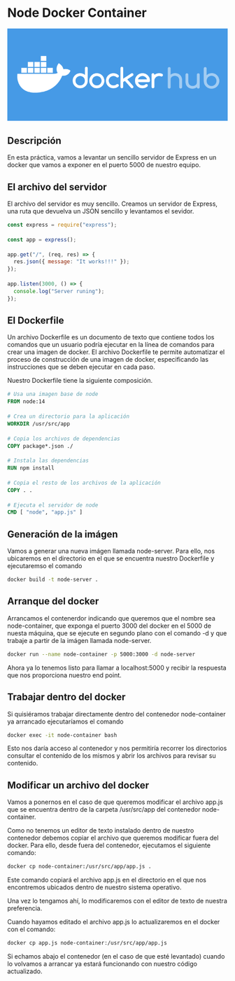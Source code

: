 # Node Docker Container

<img src="./images/docker-hub.png" alt="docker hub image" />

## Descripción

En esta práctica, vamos a levantar un sencillo servidor de Express en un docker que vamos a exponer en el puerto 5000 de nuestro equipo.

## El archivo del servidor

El archivo del servidor es muy sencillo. Creamos un servidor de Express, una ruta que devuelva un JSON sencillo y levantamos el sevidor.

```js
const express = require("express");

const app = express();

app.get("/", (req, res) => {
  res.json({ message: "It works!!!" });
});

app.listen(3000, () => {
  console.log("Server runing");
});
```

## El Dockerfile

Un archivo Dockerfile es un documento de texto que contiene todos los comandos que un usuario podría ejecutar en la línea de comandos para crear una imagen de docker. El archivo Dockerfile te permite automatizar el proceso de construcción de una imagen de docker, especificando las instrucciones que se deben ejecutar en cada paso.

Nuestro Dockerfile tiene la siguiente composición.

```Dockerfile
# Usa una imagen base de node
FROM node:14

# Crea un directorio para la aplicación
WORKDIR /usr/src/app

# Copia los archivos de dependencias
COPY package*.json ./

# Instala las dependencias
RUN npm install

# Copia el resto de los archivos de la aplicación
COPY . .

# Ejecuta el servidor de node
CMD [ "node", "app.js" ]
```

## Generación de la imágen

Vamos a generar una nueva imágen llamada node-server. Para ello, nos ubicaremos en el directorio en el que se encuentra nuestro Dockerfile y ejecutaremso el comando

```sh
docker build -t node-server .
```

## Arranque del docker

Arrancamos el contenerdor indicando que queremos que el nombre sea node-container, que exponga el puerto 3000 del docker en el 5000 de nuesta máquina, que se ejecute en segundo plano con el comando -d y que trabaje a partir de la imágen llamada node-server.

```sh
docker run --name node-container -p 5000:3000 -d node-server
```

Ahora ya lo tenemos listo para llamar a localhost:5000 y recibir la respuesta que nos proporciona nuestro end point.

## Trabajar dentro del docker

Si quisiéramos trabajar directamente dentro del contenedor node-container ya arrancado ejecutaríamos el comando

```sh
docker exec -it node-container bash
```

Esto nos daría acceso al contenedor y nos permitiría recorrer los directorios consultar el contenido de los mismos y abrir los archivos para revisar su contenido.

## Modificar un archivo del docker

Vamos a ponernos en el caso de que queremos modificar el archivo app.js que se encuentra dentro de la carpeta /usr/src/app del contenedor node-container.

Como no tenemos un editor de texto instalado dentro de nuestro contenedor debemos copiar el archivo que queremos modificar fuera del docker. Para ello, desde fuera del contenedor, ejecutamos el siguiente comando:

```sh
docker cp node-container:/usr/src/app/app.js .
```

Este comando copiará el archivo app.js en el directorio en el que nos encontremos ubicados dentro de nuestro sistema operativo.

Una vez lo tengamos ahí, lo modificaremos con el editor de texto de nuestra preferencia.

Cuando hayamos editado el archivo app.js lo actualizaremos en el docker con el comando:

```sh
docker cp app.js node-container:/usr/src/app/app.js
```

Si echamos abajo el contenedor (en el caso de que esté levantado) cuando lo volvamos a arrancar ya estará funcionando con nuestro código actualizado.

